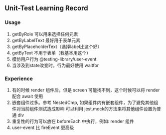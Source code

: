 

## Unit-Test Learning Record


### Usage

1. getByRole 可以用来选择任何元素
2. getByLabelText 最好用于表单元素
3. getByPlaceholderText（选择label比这个好）
4. getByText 不用于表单（我基本用这个）
5. 模仿用户行为 @testing-library/user-event
6. 当涉及到state改变时，行为最好使用 waitfor


### Experience

1. 有的时候 render 组件后，但是 screen 可能找不到，这个时候可以将 render 配合 await 使用
2. 嵌套组件过多。参考 NestedCmp, 如果组件内有嵌套组件，为了避免其他组件对当前组件测试造成影响 可以利用 jest.mock的方法来将其他组件设置为普通 div
3. 重复性的行为可以放在 beforeEach 中执行，例如: render 组件
4. user-event 比 fireEvent 更高级